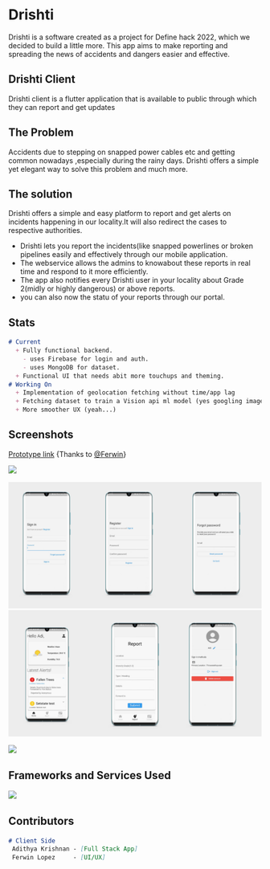 # Drishti 
Drishti is a software created as a project for Define hack 2022, which we decided to build a little more.
This app aims to make reporting and spreading the news of accidents and dangers easier and effective. 

## Drishti Client
 Drishti client is a flutter application that is available to public through which they can report and get updates

## The Problem
   Accidents due to stepping on snapped power cables etc and getting common nowadays ,especially during the rainy days. Drishti offers a simple yet elegant way to solve this problem and much more.
  
## The solution
  Drishti offers a simple and easy platform to report and get alerts on incidents happening in our locality.It will also redirect the cases to respective authorities.
  
  - Drishti lets you report the incidents(like snapped powerlines or broken pipelines easily and effectively through our mobile application.
  - The webservice allows the admins to knowabout these reports in real time and respond to it more efficiently.
  - The app also notifies every Drishti user in your locality about Grade 2(midly or highly dangerous) or above reports.
  - you can also now the statu of your reports through our portal.

## Stats

```markdown  
# Current
  + Fully functional backend.
    - uses Firebase for login and auth.
    - uses MongoDB for dataset.
  + Functional UI that needs abit more touchups and theming.
# Working On
  + Implementation of geolocation fetching without time/app lag
  + Fetching dataset to train a Vision api ml model (yes googling images and feeding 🫠)
  + More smoother UX (yeah...)
```

## Screenshots
[Prototype link](https://www.figma.com/proto/iY2avWglgTX1P9ePy54zIr/App?node-id=87%3A97&scaling=min-zoom&page-id=24%3A330&starting-point-node-id=99%3A137) {Thanks to [@Ferwin](https://github.com/Fer-Win)}

<img src="https://user-images.githubusercontent.com/73097560/115834477-dbab4500-a447-11eb-908a-139a6edaec5c.gif">
<p align="center">
<img src="https://github.com/fal3n-4ngel/Drishti-Client/blob/main/screenshots/3.png">
<img src="https://github.com/fal3n-4ngel/Drishti-Client/blob/main/screenshots/5.png">
</p>
<img src="https://user-images.githubusercontent.com/73097560/115834477-dbab4500-a447-11eb-908a-139a6edaec5c.gif"></a>

  
## Frameworks and Services Used
[![](https://skillicons.dev/icons?i=flutter,firebase,mongodb,androidstudio,figma)](https://skillicons.dev)


## Contributors 

```markdown  
# Client Side
 Adithya Krishnan - [Full Stack App]
 Ferwin Lopez     - [UI/UX]
```
 



 
